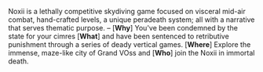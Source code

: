 

Noxii is a lethally competitive skydiving game focused on visceral mid-air combat, hand-crafted levels, a unique peradeath system; all with a narrative that serves thematic purpose. – [**Why**] You've been condemned by the state for your cimres [**What**] and have been sentenced to retributive punishment through a series of deady vertical games. [**Where**] Explore the immense, maze-like city of Grand VOss and [**Who**] join the Noxii in immortal death. 
